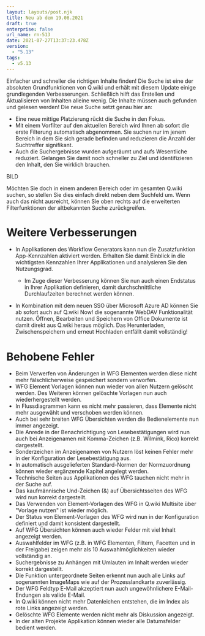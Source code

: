 ```yaml
---
layout: layouts/post.njk
title: Neu ab dem 19.08.2021
draft: true
enterprise: false
url_name: rn-513
date: 2021-07-27T13:37:23.478Z
version:
  - "5.13"
tags:
  - v5.13
---
```

Einfacher und schneller die richtigen Inhalte finden! Die Suche ist eine der absoluten Grundfunktionen von Q.wiki und erhält mit diesem Update einige grundlegenden Verbesserungen. Schließlich hilft das Erstellen und Aktualisieren von Inhalten alleine wenig. Die Inhalte müssen auch gefunden und gelesen werden! Die neue Suche setzt genau hier an: 

* Eine neue mittige Platzierung rückt die Suche in den Fokus.
* Mit einem Vorfilter auf den aktuellen Bereich wird Ihnen ab sofort die erste Filterung automatisch abgenommen. Sie suchen nur im jenem Bereich in dem Sie sich gerade befinden und reduzieren die Anzahl der Suchtreffer signifikant.
* Auch die Suchergebnisse wurden aufgeräumt und aufs Wesentliche reduziert. Gelangen Sie damit noch schneller zu Ziel und identifizieren den Inhalt, den Sie wirklich brauchen.

BILD

Möchten Sie doch in einem anderen Bereich oder im gesamten Q.wiki suchen, so stellen Sie dies einfach direkt neben dem Suchfeld um. Wenn auch das nicht ausreicht, können Sie oben rechts auf die erweiterten Filterfunktionen der altbekannten Suche zurückgreifen.

# Weitere Verbesserungen

* In Applikationen des Workflow Generators kann nun die Zusatzfunktion App-Kennzahlen aktiviert werden. Erhalten Sie damit Einblick in die wichtigsten Kennzahlen Ihrer Applikationen und analysieren Sie den Nutzungsgrad.

  * Im Zuge dieser Verbesserung können Sie nun auch einen Endstatus in Ihrer Applikation definieren, damit durchschnittliche Durchlaufzeiten berechnet werden können.
* In Kombination mit dem neuen SSO über Microsoft Azure AD können Sie ab sofort auch auf Q.wiki Now! die sogenannte WebDAV Funktionalität nutzen. Öffnen, Bearbeiten und Speichern von Office Dokumente ist damit direkt aus Q.wiki heraus möglich. Das Herunterladen, Zwischenspeichern und erneut Hochladen entfällt damit vollständig!

# Behobene Fehler

* Beim Verwerfen von Änderungen in WFG Elementen werden diese nicht mehr fälschlicherweise gespeichert sondern verworfen.
* WFG Element Vorlagen können nun wieder von allen Nutzern gelöscht werden. Des Weiteren können gelöschte Vorlagen nun auch wiederhergestellt werden.
* In Flussdiagrammen kann es nicht mehr passieren, dass Elemente nicht mehr ausgewählt und verschoben werden können.
* Auch bei sehr breiten WFG Übersichten werden die Bedienelemente nun immer angezeigt.
* Die Anrede in der Benachrichtigung von Lesebestätigungen wird nun auch bei Anzeigenamen mit Komma-Zeichen (z.B. Wilmink, Rico) korrekt dargestellt.
* Sonderzeichen im Anzeigenamen von Nutzern löst keinen Fehler mehr in der Konfiguration der Lesebestätigung aus.
* In automatisch ausgelieferten Standard-Normen der Normzuordnung können wieder ergänzende Kapitel angelegt werden.
* Technische Seiten aus Applikationen des WFG tauchen nicht mehr in der Suche auf.
* Das kaufmännische Und-Zeichen (&) auf Übersichtsseiten des WFG wird nun korrekt dargestellt.
* Das Verwenden von Element-Vorlagen des WFG in Q.wiki Multisite über "Vorlage nutzen" ist wieder möglich.
* Der Status von Element-Vorlagen des WFG wird nun in der Konfiguration definiert und damit konsistent dargestellt.
* Auf WFG Übersichten können auch wieder Felder mit viel Inhalt angezeigt werden.
* Auswahlfelder im WFG (z.B. in WFG Elementen, Filtern, Facetten und in der Freigabe) zeigen mehr als 10 Auswahlmöglichkeiten wieder vollständig an.
* Suchergebnisse zu Anhängen mit Umlauten im Inhalt werden wieder korrekt dargestellt.
* Die Funktion untergeordnete Seiten erkennt nun auch alle Links auf sogenannten ImageMaps wie auf der Prozesslandkarte zuverlässig.
* Der WFG Feldtyp E-Mail akzeptiert nun auch ungewöhnlichere E-Mail-Endungen als valide E-Mail.
* In Q.wiki können nicht mehr Datenleichen entstehen, die im Index als rote Links angezeigt werden.
* Gelöschte WFG Elemente werden nicht mehr als Diskussion angezeigt.
* In der alten Projekte Applikation können wieder alle Datumsfelder bedient werden.